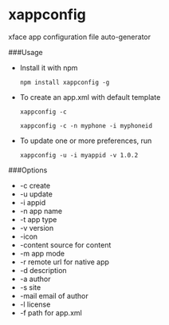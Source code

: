 xappconfig
==========

xface app configuration file auto-generator

###Usage
* Install it with npm 

    ```npm install xappconfig -g```

* To create an app.xml with default template

    ```xappconfig -c```
    
    ```xappconfig -c -n myphone -i myphoneid```

* To update one or more preferences, run
    
    ```xappconfig -u -i myappid -v 1.0.2```
    
###Options
* -c create
* -u update
* -i appid
* -n app name
* -t app type
* -v version
* -icon
* -content source for content
* -m app mode
* -r remote url for native app
* -d description
* -a author
* -s site
* -mail email of author
* -l license
* -f path for app.xml
